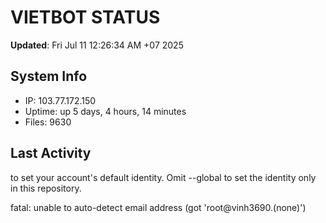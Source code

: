 # VIETBOT STATUS
**Updated**: Fri Jul 11 12:26:34 AM +07 2025

## System Info
- IP: 103.77.172.150
- Uptime: up 5 days, 4 hours, 14 minutes
- Files: 9630

## Last Activity

to set your account's default identity.
Omit --global to set the identity only in this repository.

fatal: unable to auto-detect email address (got 'root@vinh3690.(none)')
